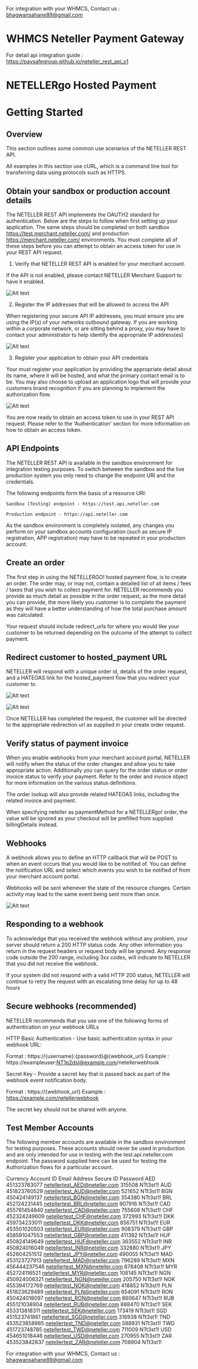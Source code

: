 For integration with your WHMCS, Contact us : bhagwansahane89@gmail.com

# WHMCS Neteller Payment Gateway

For detail api integration guide : https://paysafegroup.github.io/neteller_rest_api_v1

# NETELLERgo Hosted Payment

# Getting Started

## Overview

This section outlines some common use scenarios of the NETELLER REST API.

All examples in this section use cURL, which is a command line tool for transferring data using protocols such as HTTPS.

## Obtain your sandbox or production account details

The NETELLER REST API implements the OAUTH2 standard for authentication. Below are the steps to follow when first setting up your application. The same steps should be completed on both sandbox https://test.merchant.neteller.com/ and production https://merchant.neteller.com/ environments. You must complete all of these steps before you can attempt to obtain an access token for use in your REST API request.

1) Verify that NETELLER REST API is enabled for your merchant account.

If the API is not enabled, please contact NETELLER Merchant Support to have it enabled.

![Alt text](https://github.com/paysafegroup/neteller_rest_api_v1/raw/master/images/api-enabled.png "api-enabled")

2) Register the IP addresses that will be allowed to access the API

When registering your secure API IP addresses, you must ensure you are using the IP(s) of your networks outbound gateway. If you are working within a corporate network, or are sitting behind a proxy, you may have to contact your administrator to help identify the appropriate IP address(es)

![Alt text](https://github.com/paysafegroup/neteller_rest_api_v1/raw/master/images/ip-whitelisted.png "ip-whitelisted")

3) Register your application to obtain your API credentials

Your must register your application by providing the appropriate detail about its name, where it will be hosted, and what the primary contact email is to be. You may also choose to upload an application logo that will provide your customers brand recognition if you are planning to implement the authorization flow.

![Alt text](https://github.com/paysafegroup/neteller_rest_api_v1/raw/master/images/application-added.png "application-added")

You are now ready to obtain an access token to use in your REST API request. Please refer to the 'Authentication' section for more information on how to obtain an access token.

## API Endpoints

The NETELLER REST API is available in the sandbox environment for integration testing purposes. To switch between the sandbox and the live production system you only need to change the endpoint URI and the credentials.

The following endpoints form the basis of a resource URI:

    Sandbox (Testing) endpoint - https://test.api.neteller.com

    Production endpoint - https://api.neteller.com

As the sandbox environment is completely isolated, any changes you perform on your sandbox accounts configuration (such as secure IP registration, APP registration) may have to be repeated in your production account.

## Create an order

The first step in using the NETELLERGO! hosted payment flow, is to create an order. The order may, or may not, contain a detailed list of all items / fees / taxes that you wish to collect payment for. NETELLER recommends you provide as much detail as possible in the order request, as the more detail you can provide, the more likely you customer is to complete the payment as they will have a better understanding of how the total purchase amount was calculated.

Your request should include redirect_urls for where you would like your customer to be returned depending on the outcome of the attempt to collect payment.

## Redirect customer to hosted_payment URL

NETELLER will respond with a unique order id, details of the order request, and a HATEOAS link for the hosted_payment flow that you redirect your customer to.

![Alt text](https://github.com/paysafegroup/neteller_rest_api_v1/raw/master/images/go-1-choose-payment.png "go-1-choose-payment")

![Alt text](https://github.com/paysafegroup/neteller_rest_api_v1/raw/master/images/go-2-success.png "go-2-success")

Once NETELLER has completed the request, the customer will be directed to the appropriate redirection url as supplied in your create order request.

## Verify status of payment invoice

When you enable webhooks from your merchant account portal, NETELLER will notify when the status of the order changes and allow you to take appropriate action. Additionally you can query for the order status or order invoice status to verify your payment. Refer to the order and invoice object for more information on the various status definitions.

The order lookup will also provide related HATEOAS links, including the related invoice and payment.

When specifying neteller as paymentMethod for a NETELLERgo! order, the value will be ignored as your checkout will be prefilled from supplied billingDetails instead.

## Webhooks

A webhook allows you to define an HTTP callback that will be POST to when an event occurs that you would like to be notified of. You can define the notification URL and select which events you wish to be notified of from your merchant account portal.

Webhooks will be sent whenever the state of the resource changes. Certain activity may lead to the same event being sent more than once.

![Alt text](https://github.com/paysafegroup/neteller_rest_api_v1/raw/master/images/merchant-dashboard-webhooks.png "merchant-dashboard-webhooks")

## Responding to a webhook

To acknowledge that you received the webhook without any problem, your server should return a 200 HTTP status code. Any other information you return in the request headers or request body will be ignored. Any response code outside the 200 range, including 3xx codes, will indicate to NETELLER that you did not receive the webhook.

If your system did not respond with a valid HTTP 200 status, NETELLER will continue to retry the request with an escalating time delay for up to 48 hours

## Secure webhooks (recommended)

NETELLER recommends that you use one of the following forms of authentication on your webhook URLs

HTTP Basic Authentication - Use basic authentication syntax in your webhook URL:

Format : https://{username}:{password}@{webhook_url} Example : https://exampleuser:NT1p2dsl@example.com/netellerwebhook

Secret Key - Provide a secret key that is passed back as part of the webhook event notification body.

Format : https://{webhook_url} Example : https://example.com/netellerwebhook

The secret key should not be shared with anyone.

## Test Member Accounts

The following member accounts are available in the sandbox environment for testing purposes.
These accounts should never be used in production and are only intended for use in testing with the test.api.neteller.com endpoint. The password supplied here can be used for testing the Authorization flows for a particular account.

Currency 	Account ID 	  Email Address 	                Secure ID 	Password
AED 	    451323763077 	netellertest_AED@neteller.com 	315508 	    NTt3st1!
AUD 	    451823760529 	netellertest_AUD@neteller.com 	521652 	    NTt3st1!
BGN 	    450424149137 	netellertest_BGN@neteller.com 	354380 	    NTt3st1!
BRL 	    452124231445 	netellertest_BRL@neteller.com 	907916 	    NTt3st1!
CAD 	    455781454840 	netellertest_CAD@neteller.com 	755608 	    NTt3st1!
CHF 	    452324249609 	netellertest_CHF@neteller.com 	372993 	    NTt3st1!
DKK 	    459734233011 	netellertest_DKK@neteller.com 	856751 	    NTt3st1!
EUR 	    453501020503 	netellertest_EUR@neteller.com 	908379 	    NTt3st1!
GBP 	    458591047553 	netellertest_GBP@neteller.com 	411392 	    NTt3st1!
HUF 	    450824149649 	netellertest_HUF@neteller.com 	363552 	    NTt3st1!
INR 	    450824016049 	netellertest_INR@neteller.com 	332880 	    NTt3st1!
JPY 	    452604251512 	netellertest_JPY@neteller.com 	490055 	    NTt3st1!
MAD 	    453123727913 	netellertest_MAD@neteller.com 	796289 	    NTt3st1!
MXN 	    456444237546 	netellertest_MXN@neteller.com 	878408 	    NTt3st1!
MYR 	    452724116521 	netellertest_MYR@neteller.com 	108145 	    NTt3st1!
NGN 	    450924006321 	netellertest_NGN@neteller.com 	205750 	    NTt3st1!
NOK 	    455394172769 	netellertest_NOK@neteller.com 	418852 	    NTt3st1!
PLN 	    451823629489 	netellertest_PLN@neteller.com 	654091 	    NTt3st1!
RON 	    450424018097 	netellertest_RON@neteller.com 	860647 	    NTt3st1!
RUB 	    455121038904 	netellertest_RUB@neteller.com 	888470 	    NTt3st1!
SEK 	    453313818311 	netellertest_SEK@neteller.com 	173419 	    NTt3st1!
SGD 	    451523741861 	netellertest_SGD@neteller.com 	316938 	    NTt3st1!
TND 	    453523858985 	netellertest_TND@neteller.com 	588931 	    NTt3st1!
TWD 	    451723748785 	netellertest_TWD@neteller.com 	711009 	    NTt3st1!
USD 	    454651018446 	netellertest_USD@neteller.com 	270955 	    NTt3st1!
ZAR 	    453523842837 	netellertest_ZAR@neteller.com 	708904 	    NTt3st1!


For integration with your WHMCS, Contact us : bhagwansahane89@gmail.com
